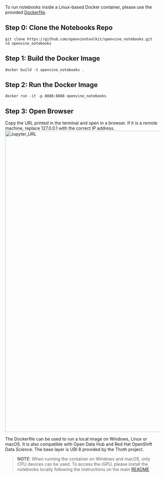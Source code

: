 To run notebooks inside a Linux-based Docker container, please use the provided [Dockerfile](https://github.com/openvinotoolkit/openvino_notebooks/blob/main/Dockerfile). 

## Step 0: Clone the Notebooks Repo
```
git clone https://github.com/openvinotoolkit/openvino_notebooks.git
cd openvino_notebooks
```

## Step 1: Build the Docker Image
```
docker build -t openvino_notebooks .
```

## Step 2: Run the Docker Image
```
docker run -it -p 8888:8888 openvino_notebooks
```

## Step 3: Open Browser
Copy the URL printed in the terminal and open in a browser. If it is a remote machine, replace 127.0.0.1 with the correct IP address. 
<img width="980" alt="Jupyter_URL" src="https://user-images.githubusercontent.com/15709723/127793994-355e4d29-d131-432d-a12a-b08ca6131223.png">

The Dockerfile can be used to run a local image on Windows, Linux or macOS. It is also compatible with Open Data Hub and Red Hat OpenShift Data Science. The base layer is UBI 8 provided by the Thoth project. 

> **NOTE**: When running the container on Windows and macOS, only CPU devices can be used. To access the iGPU, please install the notebooks locally following the instructions on the main [README](https://github.com/openvinotoolkit/openvino_notebooks/blob/main/README.md#-installation-guide)